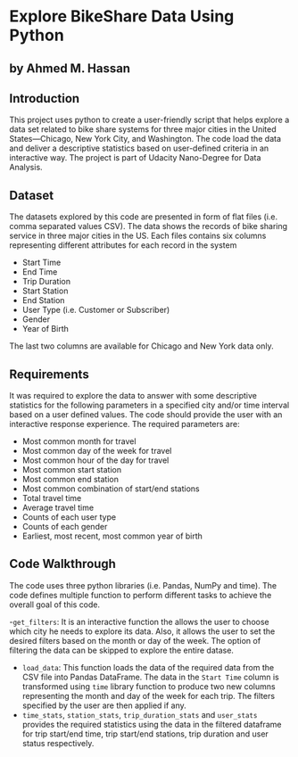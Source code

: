 # Explore BikeShare Data Using Python
## by Ahmed M. Hassan

## Introduction

This project uses python to create a user-friendly script that helps explore a data set related to bike share systems for three major cities in the United States—Chicago, New York City, and Washington. The code load the data and deliver a descriptive statistics based on user-defined criteria in an interactive way. The project is part of Udacity Nano-Degree for Data Analysis.

## Dataset

 The datasets explored by this code are presented in form of flat files (i.e. comma separated values CSV). The data shows the records of bike sharing service in three major cities in the US. Each files contains six columns representing different attributes for each record in the system
 - Start Time
 - End Time
 - Trip Duration
 - Start Station
 - End Station 
 - User Type (i.e. Customer or Subscriber)
 - Gender
 - Year of Birth
 
 The last two columns are available for Chicago and New York data only. 
 
 ## Requirements
 
 It was required to explore the data to answer with some descriptive statistics for the following parameters in a specified city and/or time interval based on a user defined values. The code should provide the user with an interactive response experience. The required parameters are:
 
 
 - Most common month for travel
 - Most common day of the week for travel
 - Most common hour of the day for travel
 - Most common start station 
 - Most common end station 
 - Most common combination of start/end stations
 - Total travel time 
 - Average travel time
 - Counts of each user type
 - Counts of each gender
 - Earliest, most recent, most common year of birth 
 
 ## Code Walkthrough
 
 The code uses three python libraries (i.e. Pandas, NumPy and time). The code defines multiple function to perform different tasks to achieve the overall goal of this code.
 
 -`get_filters`: It is an interactive function the allows the user to choose which city he needs to explore its data. Also, it allows the user to set the desired filters based on the month or day of the week. The option of filtering the data can be skipped to explore the entire datase.
 - `load_data`: This function loads the data of the required data from the CSV file into Pandas DataFrame. The data in the `Start Time` column is transformed using `time` library function to produce two new columns representing the month and day of the week for each trip. The filters specified by the user are then applied if any.
 - `time_stats`, `station_stats`, `trip_duration_stats` and `user_stats` provides the required statistics using the data in the filtered dataframe for trip start/end time, trip start/end stations, trip duration and user status respectively.
 
